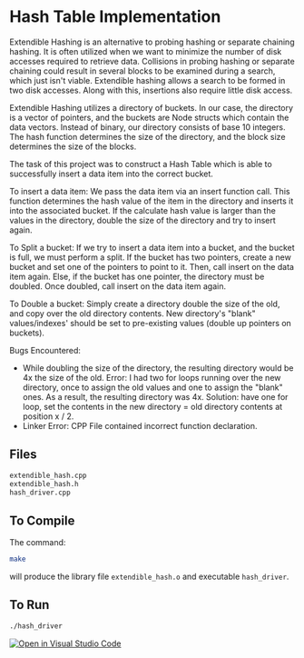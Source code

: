 # Hash Table Implementation

Extendible Hashing is an alternative to probing hashing or separate chaining hashing. It is often utilized when we want to minimize the number of disk accesses required to retrieve data. Collisions in probing hashing or separate chaining could result in several blocks to be examined during a search, which just isn't viable. Extendible hashing allows a search to be formed in two disk accesses. Along with this, insertions also require little disk access.

Extendible Hashing utilizes a directory of buckets. In our case, the directory is a vector of pointers, and the buckets are Node structs which contain the data vectors. Instead of binary, our directory consists of base 10 integers. The hash function determines the size of the directory, and the block size determines the size of the blocks. 

The task of this project was to construct a Hash Table which is able to successfully insert a data item into the correct bucket. 

To insert a data item:
We pass the data item via an insert function call. This function determines the hash value of the item in the directory and inserts it into the associated bucket. If the calculate hash value is larger than the values in the directory, double the size of the directory and try to insert again. 

To Split a bucket:
If we try to insert a data item into a bucket, and the bucket is full, we must perform a split. If the bucket has two pointers, create a new bucket and set one of the pointers to point to it. Then, call insert on the data item again. Else, if the bucket has one pointer, the directory must be doubled. Once doubled, call insert on the data item again. 

To Double a bucket:
Simply create a directory double the size of the old, and copy over the old directory contents. New directory's "blank" values/indexes' should be set to pre-existing values (double up pointers on buckets). 

Bugs Encountered:
* While doubling the size of the directory, the resulting directory would be 4x the size of the old. Error: I had two for loops running over the new directory, once to assign the old values and one to assign the "blank" ones. As a result, the resulting directory was 4x. Solution: have one for loop, set the contents in the new directory = old directory contents at position x / 2.
* Linker Error: CPP File contained incorrect function declaration.

## Files

```bash
extendible_hash.cpp
extendible_hash.h
hash_driver.cpp
```

## To Compile

The command:

```bash
make
```

will produce the library file `extendible_hash.o` and executable `hash_driver`.


## To Run

```bash
./hash_driver
```

[![Open in Visual Studio Code](https://classroom.github.com/assets/open-in-vscode-f059dc9a6f8d3a56e377f745f24479a46679e63a5d9fe6f495e02850cd0d8118.svg)](https://classroom.github.com/online_ide?assignment_repo_id=7503337&assignment_repo_type=AssignmentRepo)
